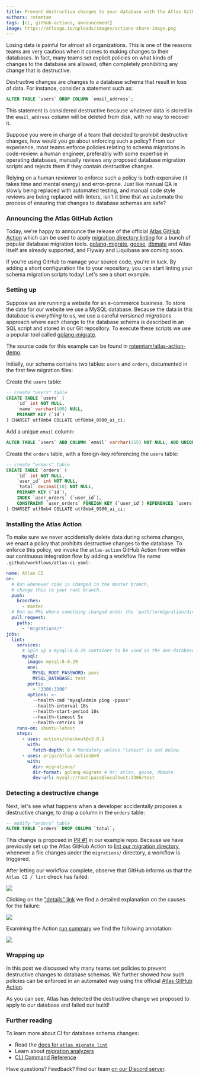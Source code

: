 ```yaml
---
title: Prevent destructive changes to your database with the Atlas GitHub Action
authors: rotemtam
tags: [ci, github-actions, announcement]
image: https://atlasgo.io/uploads/images/actions-share-image.png
---
```


Losing data is painful for almost all organizations. This is one of the reasons teams are very
cautious when it comes to making changes to their databases. In fact, many teams set explicit
policies on what kinds of changes to the database are allowed, often completely prohibiting
any change that is destructive.

Destructive changes are changes to a database schema that result in loss of data. For instance,
consider a statement such as:

```sql
ALTER TABLE `users` DROP COLUMN `email_address`;
```

This statement is considered destructive because whatever data is stored in the `email_address`
column will be deleted from disk, with no way to recover it.

Suppose you were in charge of a team that decided to prohibit destructive changes,
how would you go about enforcing such a policy? From our experience, most teams enforce
policies relating to schema migrations in code-review: a human engineer, preferably with
some expertise in operating databases, manually reviews any proposed database migration
scripts and rejects them if they contain destructive changes.

Relying on a human reviewer to enforce such a policy is both expensive (it takes time and mental energy)
and error-prone. Just like manual QA is slowly being replaced with automated testing, and manual
code style reviews are being replaced with linters, isn't it time that we automate the process
of ensuring that changes to database schemas are safe?

### Announcing the Atlas GitHub Action

Today, we're happy to announce the release of the official [Atlas GitHub Action](https://github.com/ariga/atlas-action)
which can be used to apply [migration directory linting](2022-07-14-announcing-atlas-lint.md) for a bunch of popular
database migration tools. [golang-migrate](https://github.com/golang-migrate/migrate),
[goose](https://github.com/pressly/goose), [dbmate](https://github.com/amacneil/dbmate) and Atlas itself are already supported,
and Flyway and Liquibase are coming soon.

If you're using GitHub to manage your source code, you're in luck. By adding a short configuration
file to your repository, you can start linting your schema migration scripts today! Let's see a
short example.

### Setting up

Suppose we are running a website for an e-commerce business. To store the data for our website
we use a MySQL database. Because the data in this database is _everything_ to us, we use
a careful _versioned migrations_ approach where each change to the database schema is
described in an SQL script and stored in our Git repository. To execute these scripts we use
a popular tool called [golang-migrate](https://github.com/golang-migrate/migrate).

The source code for this example can be found in [rotemtam/atlas-action-demo](https://github.com/rotemtam/atlas-action-demo).

Initially, our schema contains two tables: `users` and `orders`, documented in the first few migration files:

Create the `users` table:
```sql title=migrations/20220819060736.up.sql
-- create "users" table
CREATE TABLE `users` (
    `id` int NOT NULL,
    `name` varchar(100) NULL,
    PRIMARY KEY (`id`)
) CHARSET utf8mb4 COLLATE utf8mb4_0900_ai_ci;
```

Add a unique `email` column:
```sql title=migrations/20220819061056.up.sql
ALTER TABLE `users` ADD COLUMN `email` varchar(255) NOT NULL, ADD UNIQUE INDEX `email_unique` (`email`);
```

Create the `orders` table, with a foreign-key referencing the `users` table:
```sql title=migrations/20220819075145.up.sql
-- create "orders" table
CREATE TABLE `orders` (
    `id` int NOT NULL,
    `user_id` int NOT NULL,
    `total` decimal(10) NOT NULL,
    PRIMARY KEY (`id`),
    INDEX `user_orders` (`user_id`),
    CONSTRAINT `user_orders` FOREIGN KEY (`user_id`) REFERENCES `users` (`id`) ON UPDATE NO ACTION ON DELETE NO ACTION
) CHARSET utf8mb4 COLLATE utf8mb4_0900_ai_ci;
```

### Installing the Atlas Action

To make sure we never accidentally delete data during schema changes, we enact a policy that prohibits
destructive changes to the database. To enforce this policy, we invoke the `atlas-action` GitHub Action
from within our continuous integration flow by adding a workflow file name `.github/workflows/atlas-ci.yaml`:

```yaml title=.github/workflows/atlas-ci.yaml
name: Atlas CI
on:
  # Run whenever code is changed in the master branch,
  # change this to your root branch.
  push:
    branches:
      - master
  # Run on PRs where something changed under the `path/to/migration/dir/` directory.
  pull_request:
    paths:
      - 'migrations/*'
jobs:
  lint:
    services:
      # Spin up a mysql:8.0.29 container to be used as the dev-database for analysis.
      mysql:
        image: mysql:8.0.29
        env:
          MYSQL_ROOT_PASSWORD: pass
          MYSQL_DATABASE: test
        ports:
          - "3306:3306"
        options: >-
          --health-cmd "mysqladmin ping -ppass"
          --health-interval 10s
          --health-start-period 10s
          --health-timeout 5s
          --health-retries 10
    runs-on: ubuntu-latest
    steps:
      - uses: actions/checkout@v3.0.1
        with:
          fetch-depth: 0 # Mandatory unless "latest" is set below.
      - uses: ariga/atlas-action@v0
        with:
          dir: migrations/
          dir-format: golang-migrate # Or: atlas, goose, dbmate
          dev-url: mysql://root:pass@localhost:3306/test
```

### Detecting a destructive change

Next, let's see what happens when a developer accidentally proposes a destructive change,
to drop a column in the `orders` table:

```sql title=migrations/20220819081116.up.sql
-- modify "orders" table
ALTER TABLE `orders` DROP COLUMN `total`;
```

This change is proposed in [PR #1](https://github.com/rotemtam/atlas-action-demo/pull/1/files)
in our example repo. Because we have previously set up the Atlas GitHub Action to
[lint our migration directory](https://github.com/rotemtam/atlas-action-demo/blob/master/.github/workflows/atlas-ci.yaml),
whenever a file changes under the `migrations/` directory, a workflow is triggered.

After letting our workflow complete, observe that GitHub informs us that the `Atlas CI / lint`
check has failed:

![](https://atlasgo.io/uploads/images/workflow-summary-01.png)

Clicking on the ["details" link](https://github.com/rotemtam/atlas-action-demo/runs/7960178186?check_suite_focus=true) we find a detailed explanation on the causes for
the failure:

![](https://atlasgo.io/uploads/images/workflow-summary-02.png)

Examining the Action [run summary](https://github.com/rotemtam/atlas-action-demo/actions/runs/2906742450) we find the following annotation:

![](https://atlasgo.io/uploads/images/workflow-summary-03.png)

### Wrapping up

In this post we discussed why many teams set policies to prevent destructive
changes to database schemas. We further showed how such policies can be enforced
in an automated way using the official [Atlas GitHub Action](https://atlasgo.io/integrations/github-actions).

As you can see, Atlas has detected the destructive change we proposed to apply 
to our database and failed our build!

### Further reading

To learn more about CI for database schema changes:
* Read the [docs for `atlas migrate lint`](/versioned/lint)
* Learn about [migration analyzers](/lint/analyzers)
* [CLI Command Reference](/cli-reference#atlas-migrate-lint)

Have questions? Feedback? Find our team [on our Discord server](https://discord.gg/zZ6sWVg6NT).
